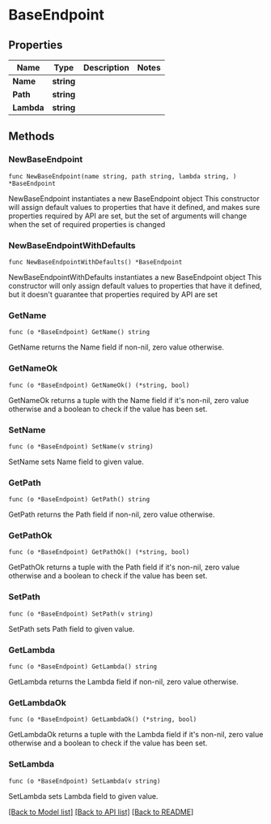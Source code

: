 # BaseEndpoint

## Properties

Name | Type | Description | Notes
------------ | ------------- | ------------- | -------------
**Name** | **string** |  | 
**Path** | **string** |  | 
**Lambda** | **string** |  | 

## Methods

### NewBaseEndpoint

`func NewBaseEndpoint(name string, path string, lambda string, ) *BaseEndpoint`

NewBaseEndpoint instantiates a new BaseEndpoint object
This constructor will assign default values to properties that have it defined,
and makes sure properties required by API are set, but the set of arguments
will change when the set of required properties is changed

### NewBaseEndpointWithDefaults

`func NewBaseEndpointWithDefaults() *BaseEndpoint`

NewBaseEndpointWithDefaults instantiates a new BaseEndpoint object
This constructor will only assign default values to properties that have it defined,
but it doesn't guarantee that properties required by API are set

### GetName

`func (o *BaseEndpoint) GetName() string`

GetName returns the Name field if non-nil, zero value otherwise.

### GetNameOk

`func (o *BaseEndpoint) GetNameOk() (*string, bool)`

GetNameOk returns a tuple with the Name field if it's non-nil, zero value otherwise
and a boolean to check if the value has been set.

### SetName

`func (o *BaseEndpoint) SetName(v string)`

SetName sets Name field to given value.


### GetPath

`func (o *BaseEndpoint) GetPath() string`

GetPath returns the Path field if non-nil, zero value otherwise.

### GetPathOk

`func (o *BaseEndpoint) GetPathOk() (*string, bool)`

GetPathOk returns a tuple with the Path field if it's non-nil, zero value otherwise
and a boolean to check if the value has been set.

### SetPath

`func (o *BaseEndpoint) SetPath(v string)`

SetPath sets Path field to given value.


### GetLambda

`func (o *BaseEndpoint) GetLambda() string`

GetLambda returns the Lambda field if non-nil, zero value otherwise.

### GetLambdaOk

`func (o *BaseEndpoint) GetLambdaOk() (*string, bool)`

GetLambdaOk returns a tuple with the Lambda field if it's non-nil, zero value otherwise
and a boolean to check if the value has been set.

### SetLambda

`func (o *BaseEndpoint) SetLambda(v string)`

SetLambda sets Lambda field to given value.



[[Back to Model list]](../README.md#documentation-for-models) [[Back to API list]](../README.md#documentation-for-api-endpoints) [[Back to README]](../README.md)


